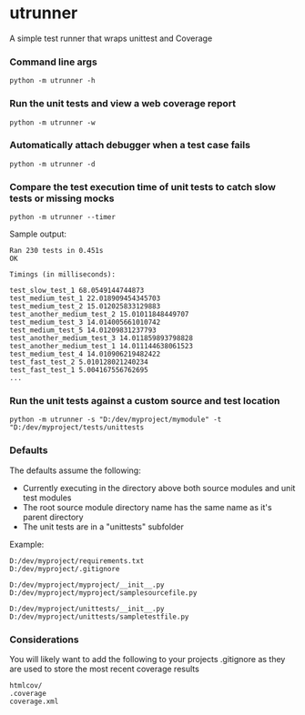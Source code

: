 # utrunner
A simple test runner that wraps unittest and Coverage

### Command line args
```
python -m utrunner -h
```

### Run the unit tests and view a web coverage report
```
python -m utrunner -w
```

### Automatically attach debugger when a test case fails
```
python -m utrunner -d
```

### Compare the test execution time of unit tests to catch slow tests or missing mocks
```
python -m utrunner --timer
```

Sample output:

```
Ran 230 tests in 0.451s
OK

Timings (in milliseconds):

test_slow_test_1 68.0549144744873
test_medium_test_1 22.018909454345703
test_medium_test_2 15.012025833129883
test_another_medium_test_2 15.01011848449707
test_medium_test_3 14.014005661010742
test_medium_test_5 14.01209831237793
test_another_medium_test_3 14.011859893798828
test_another_medium_test_1 14.011144638061523
test_medium_test_4 14.010906219482422
test_fast_test_2 5.010128021240234
test_fast_test_1 5.004167556762695
...
```

### Run the unit tests against a custom source and test location
```
python -m utrunner -s "D:/dev/myproject/mymodule" -t "D:/dev/myproject/tests/unittests
```

### Defaults
The defaults assume the following:
* Currently executing in the directory above both source modules and unit test modules
* The root source module directory name has the same name as it's parent directory
* The unit tests are in a "unittests" subfolder

Example:
```
D:/dev/myproject/requirements.txt
D:/dev/myproject/.gitignore

D:/dev/myproject/myproject/__init__.py
D:/dev/myproject/myproject/samplesourcefile.py

D:/dev/myproject/unittests/__init__.py
D:/dev/myproject/unittests/sampletestfile.py
```

### Considerations
You will likely want to add the following to your projects .gitignore as they are used to store the most recent coverage results
```
htmlcov/
.coverage
coverage.xml
```
